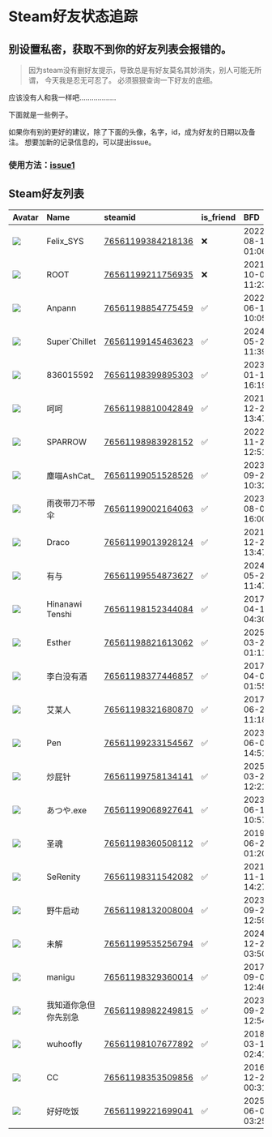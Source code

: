 # Steam好友状态追踪
## 别设置私密，获取不到你的好友列表会报错的。

> 因为steam没有删好友提示，导致总是有好友莫名其妙消失，别人可能无所谓，
> 今天我是忍无可忍了。 必须狠狠查询一下好友的底细。

应该没有人和我一样吧………………

下面就是一些例子。

如果你有别的更好的建议，除了下面的头像，名字，id，成为好友的日期以及备注。 想要加新的记录信息的，可以提出issue。

### 使用方法：[issue1](https://github.com/systemannounce/SteamFriends/issues/1)

## Steam好友列表

| Avatar                                                                            | Name            | steamid                                                                     | is_friend   | BFD                 | Remark   | removed_time        |
|:----------------------------------------------------------------------------------|:----------------|:----------------------------------------------------------------------------|:------------|:--------------------|:---------|:--------------------|
| ![](https://avatars.steamstatic.com/d41abd4be0b3769e1919802da758591a11639b13.jpg) | Felix_SYS       | [76561199384218136](https://steamcommunity.com/profiles/76561199384218136/) | ❌           | 2022-08-14 01:06:38 |          | 2025-03-13 12:41:56 |
| ![](https://avatars.steamstatic.com/ef15d4fa577672454e11c4dc5fbfa9fc71722ede.jpg) | ROOT            | [76561199211756935](https://steamcommunity.com/profiles/76561199211756935/) | ❌           | 2021-10-02 11:23:03 |          | 2025-03-13 12:41:56 |
| ![](https://avatars.steamstatic.com/8f6916be3dcc60a0c3e9391276bce389a138b83a.jpg) | Anpann          | [76561198854775459](https://steamcommunity.com/profiles/76561198854775459/) | ✅           | 2022-06-19 10:05:40 |          |                     |
| ![](https://avatars.steamstatic.com/5f914684af59de0d3a932d4f0df00d1962526b8a.jpg) | Super`Chillet   | [76561199145463623](https://steamcommunity.com/profiles/76561199145463623/) | ✅           | 2024-05-20 11:39:44 |          |                     |
| ![](https://avatars.steamstatic.com/a8c5d92192f114f5ed05a03a86e53facc7d22a27.jpg) | 836015592       | [76561198399895303](https://steamcommunity.com/profiles/76561198399895303/) | ✅           | 2023-01-18 16:19:01 |          |                     |
| ![](https://avatars.steamstatic.com/6849478d79ae214226b2218b4109ea84602d49ad.jpg) | 呵呵              | [76561198810042849](https://steamcommunity.com/profiles/76561198810042849/) | ✅           | 2021-12-20 13:47:41 |          |                     |
| ![](https://avatars.steamstatic.com/cfc13c1e2738f2a52bf2592a0be376f8304201c2.jpg) | SPARROW         | [76561198983928152](https://steamcommunity.com/profiles/76561198983928152/) | ✅           | 2022-11-24 12:51:53 |          |                     |
| ![](https://avatars.steamstatic.com/d49a15c250fb7e42a1e1a9df3d0ff4d33c6044a5.jpg) | 塵喵AshCat_       | [76561199051528526](https://steamcommunity.com/profiles/76561199051528526/) | ✅           | 2023-09-20 10:32:19 |          |                     |
| ![](https://avatars.steamstatic.com/c24201a414f8c79db92b85d00c7b0afacf030983.jpg) | 雨夜带刀不带伞         | [76561199002164063](https://steamcommunity.com/profiles/76561199002164063/) | ✅           | 2023-08-06 16:00:24 |          |                     |
| ![](https://avatars.steamstatic.com/5454c8490bf3a6d9352fe40d5445db9fc0f0dbb9.jpg) | Draco           | [76561199013928124](https://steamcommunity.com/profiles/76561199013928124/) | ✅           | 2021-12-20 13:47:08 |          |                     |
| ![](https://avatars.steamstatic.com/3dbacc0b4feeb4c99764cffd76ffbde62fd14ee3.jpg) | 有与              | [76561199554873627](https://steamcommunity.com/profiles/76561199554873627/) | ✅           | 2024-05-20 11:47:29 |          |                     |
| ![](https://avatars.steamstatic.com/3886538de9cdddb3680921e7f9ab22e9212b5110.jpg) | Hinanawi Tenshi | [76561198152344084](https://steamcommunity.com/profiles/76561198152344084/) | ✅           | 2017-04-10 04:30:12 |          |                     |
| ![](https://avatars.steamstatic.com/98acac4f291f878dff6b75ec2979752edc59ff33.jpg) | Esther          | [76561198821613062](https://steamcommunity.com/profiles/76561198821613062/) | ✅           | 2025-03-24 01:11:19 |          |                     |
| ![](https://avatars.steamstatic.com/bd4f539b15287badab5670665da4cf8f8b70e0c4.jpg) | 李白没有酒           | [76561198377446857](https://steamcommunity.com/profiles/76561198377446857/) | ✅           | 2017-04-02 01:55:40 |          |                     |
| ![](https://avatars.steamstatic.com/f0e93dc435c3f915c7a80eaf575a8832786df21d.jpg) | 艾某人             | [76561198321680870](https://steamcommunity.com/profiles/76561198321680870/) | ✅           | 2017-06-22 11:18:40 |          |                     |
| ![](https://avatars.steamstatic.com/2a6cfd65a9e4fb9fe504bb23327d0656066a0b20.jpg) | Pen             | [76561199233154567](https://steamcommunity.com/profiles/76561199233154567/) | ✅           | 2023-06-06 14:51:36 |          |                     |
| ![](https://avatars.steamstatic.com/fef49e7fa7e1997310d705b2a6158ff8dc1cdfeb.jpg) | 炒屁针             | [76561199758134141](https://steamcommunity.com/profiles/76561199758134141/) | ✅           | 2025-03-23 12:21:09 |          |                     |
| ![](https://avatars.steamstatic.com/13b853f92056426339667bd6f1cd8d0e46fcf9cc.jpg) | あつや.exe         | [76561199068927641](https://steamcommunity.com/profiles/76561199068927641/) | ✅           | 2023-06-13 10:57:54 |          |                     |
| ![](https://avatars.steamstatic.com/ee74f281a9124a62119755006531ec9ddd71ab9b.jpg) | 圣魂              | [76561198360508112](https://steamcommunity.com/profiles/76561198360508112/) | ✅           | 2019-06-23 01:20:58 |          |                     |
| ![](https://avatars.steamstatic.com/943e1d64e7899415a4ecd26acbb107ad0e34f9c8.jpg) | SeRenity        | [76561198311542082](https://steamcommunity.com/profiles/76561198311542082/) | ✅           | 2021-11-14 14:27:09 |          |                     |
| ![](https://avatars.steamstatic.com/64455b3f80e6419b182bf68c483de214f5f56d75.jpg) | 野牛启动            | [76561198132008004](https://steamcommunity.com/profiles/76561198132008004/) | ✅           | 2023-09-23 12:59:44 |          |                     |
| ![](https://avatars.steamstatic.com/c2c51159307ac0e5c3960f0df31732a07cd85cd0.jpg) | 未解              | [76561199535256794](https://steamcommunity.com/profiles/76561199535256794/) | ✅           | 2024-12-29 03:50:05 |          |                     |
| ![](https://avatars.steamstatic.com/bd3d10b783c83618e5953685e7539496e76987e1.jpg) | manigu          | [76561198329360014](https://steamcommunity.com/profiles/76561198329360014/) | ✅           | 2017-09-07 12:46:28 |          |                     |
| ![](https://avatars.steamstatic.com/a627d3c0e9fe310d6ce9538c3594376522acbb00.jpg) | 我知道你急但你先别急      | [76561198982249815](https://steamcommunity.com/profiles/76561198982249815/) | ✅           | 2023-09-23 12:54:24 |          |                     |
| ![](https://avatars.steamstatic.com/9de324b2f3b038205c99f91e5f775e658e9b96b8.jpg) | wuhoofly        | [76561198107677892](https://steamcommunity.com/profiles/76561198107677892/) | ✅           | 2018-03-18 02:41:53 |          |                     |
| ![](https://avatars.steamstatic.com/96a43137f281fc5ec62df0e4b8192f947d60ccd3.jpg) | CC              | [76561198353509856](https://steamcommunity.com/profiles/76561198353509856/) | ✅           | 2016-12-26 00:31:20 |          |                     |
| ![](https://avatars.steamstatic.com/130da39e0e1007b47c844cbc6ccc51782aff4c9c.jpg) | 好好吃饭            | [76561199221699041](https://steamcommunity.com/profiles/76561199221699041/) | ✅           | 2025-06-08 03:25:51 |          |                     |